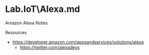 Lab.IoT\Alexa.md
=====
Amazon Alexa Notes

Resources
* https://developer.amazon.com/appsandservices/solutions/alexa
	* https://twitter.com/alexadevs


